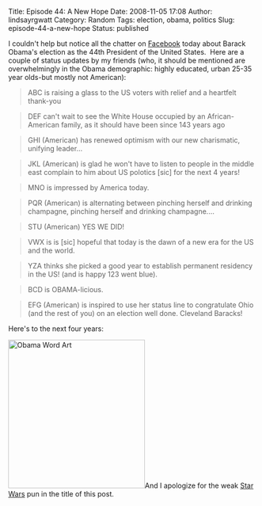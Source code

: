 Title: Episode 44: A New Hope
Date: 2008-11-05 17:08
Author: lindsayrgwatt
Category: Random
Tags: election, obama, politics
Slug: episode-44-a-new-hope
Status: published

I couldn't help but notice all the chatter on [Facebook](http://www.facebook.com) today about Barack Obama's election as the 44th President of the United States.  Here are a couple of status updates by my friends (who, it should be mentioned are overwhelmingly in the Obama demographic: highly educated, urban 25-35 year olds-but mostly not American):

> ABC is raising a glass to the US voters with relief and a heartfelt thank-you

> DEF can't wait to see the White House occupied by an African-American family, as it should have been since 143 years ago

> GHI (American) has renewed optimism with our new charismatic, unifying leader...

> JKL (American) is glad he won't have to listen to people in the middle east complain to him about US polotics \[sic\] for the next 4 years! 

> MNO is impressed by America today.

> PQR (American) is alternating between pinching herself and drinking champagne, pinching herself and drinking champagne....

> STU (American) YES WE DID!

> VWX is is \[sic\] hopeful that today is the dawn of a new era for the US and the world.

> YZA thinks she picked a good year to establish permanent residency in the US! (and is happy 123 went blue).

> BCD is OBAMA-licious.

> EFG (American) is inspired to use her status line to congratulate Ohio (and the rest of you) on an election well done. Cleveland Baracks!

Here's to the next four years:

[<img src="{static}/images/2008/11/obama2-276x300.png" title="Obama Word Art" class="aligncenter size-medium " width="276" height="300" />]({static}/images/2008/11/obama2.png)And I apologize for the weak [Star Wars](http://en.wikipedia.org/wiki/Star_Wars_Episode_IV:_A_New_Hope) pun in the title of this post.
